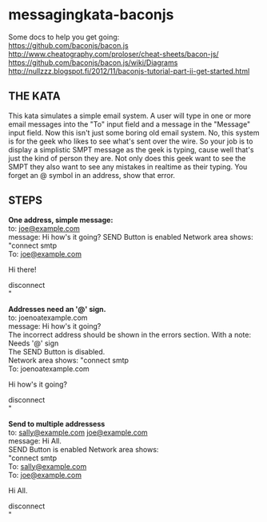 messagingkata-baconjs
=====================
Some docs to help you get going:   
https://github.com/baconjs/bacon.js     
http://www.cheatography.com/proloser/cheat-sheets/bacon-js/   
https://github.com/baconjs/bacon.js/wiki/Diagrams   
http://nullzzz.blogspot.fi/2012/11/baconjs-tutorial-part-ii-get-started.html  


THE KATA
--------
This kata simulates a simple email system. A user will type in one or more email messages into the "To" input field and a message in the "Message" input field. Now this isn't just some boring old email system. No, this system is for the geek who likes to see what's sent over the wire. So your job is to display a simplistic SMPT message as the geek is typing, cause well that's just the kind of person they are. Not only does this geek want to see the SMPT they also want to see any mistakes in realtime as their typing. You forget an @ symbol in an address, show that error. 


STEPS
------
**One address, simple message:**  
to: joe@example.com  
message: Hi how's it going?
SEND Button is enabled
Network area shows:  
"connect smtp  
To: joe@example.com  
    
Hi there!  
  
disconnect  
"    

**Addresses need an '@' sign.**  
to: joenoatexample.com  
message: Hi how's it going?  
The incorrect address should be shown in the errors section.  With a note: Needs '@' sign  
The SEND Button is disabled.  
Network area shows:
"connect smtp  
To: joenoatexample.com  
    
Hi how's it going?  
  
disconnect  
"    

**Send to multiple addressess**  
to: sally@example.com joe@example.com  
message: Hi All.  
SEND Button is enabled
Network area shows:  
"connect smtp  
To: sally@example.com  
To: joe@example.com  
    
Hi All.  
  
disconnect  
"    

